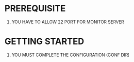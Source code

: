# PREREQUISITE
1. YOU HAVE TO ALLOW 22 PORT FOR MONITOR SERVER



# GETTING STARTED
1. YOU MUST COMPLETE THE CONFIGURATION (CONF DIR)